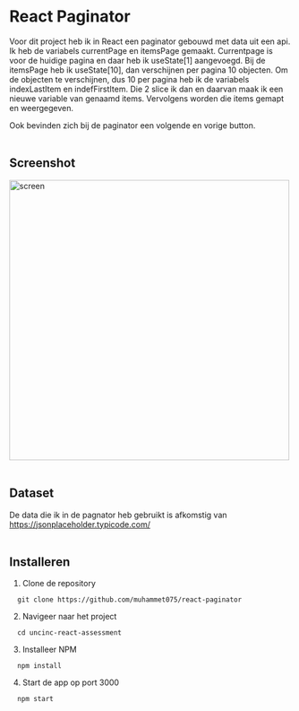 # React Paginator

Voor dit project heb ik in React een paginator gebouwd met data uit een api. Ik heb de variabels currentPage en itemsPage gemaakt. Currentpage is voor de huidige pagina en daar heb ik useState[1] aangevoegd. Bij de itemsPage heb ik useState[10], dan verschijnen per pagina 10 objecten. Om de objecten te verschijnen, dus 10 per pagina heb ik de variabels indexLastItem en indefFirstItem. Die 2 slice ik dan en daarvan maak ik een nieuwe variable van genaamd items. Vervolgens worden die items gemapt en weergegeven.<br/>

Ook bevinden zich bij de paginator een volgende en vorige button.
<br/><br/>

## Screenshot

<img src="https://i.ibb.co/7Q3DfB1/Schermafbeelding-2022-05-09-om-11-18-48.png" alt="screen" width="500px">
<br/><br/>

## Dataset

De data die ik in de pagnator heb gebruikt is afkomstig van<br/> https://jsonplaceholder.typicode.com/
<br/><br/>

## Installeren

1. Clone de repository<br/>

```
  git clone https://github.com/muhammet075/react-paginator
```

2. Navigeer naar het project<br/>

```
  cd uncinc-react-assessment
```

3. Installeer NPM<br/>

```
  npm install
```

4. Start de app op port 3000<br/>

```
  npm start
```
